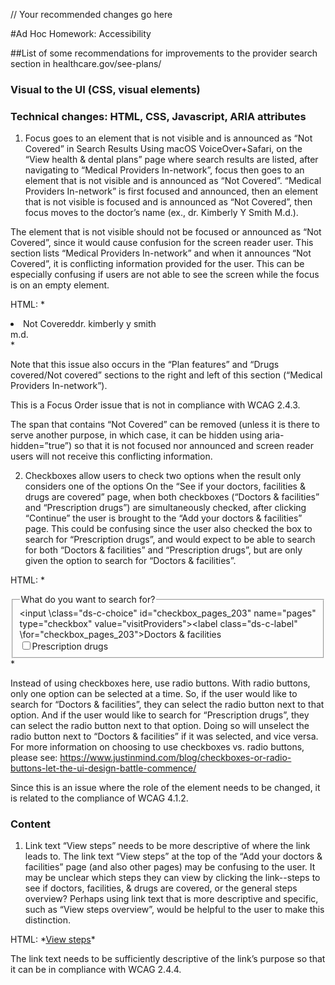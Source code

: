 // Your recommended changes go here

#Ad Hoc Homework: Accessibility

##List of some recommendations for improvements to the provider search section in healthcare.gov/see-plans/

### Visual to the UI (CSS, visual elements)

### Technical changes: HTML, CSS, Javascript, ARIA attributes

1. Focus goes to an element that is not visible and is announced as “Not Covered” in Search Results
Using macOS VoiceOver+Safari, on the “View health & dental plans” page where search results are listed, after navigating to “Medical Providers In-network”, focus then goes to an element that is not visible and is announced as “Not Covered”. “Medical Providers In-network” is first focused and announced, then an element that is not visible is focused and is announced as “Not Covered”, then focus moves to the doctor’s name (ex., dr. Kimberly Y Smith M.d.).

 The element that is not visible should not be focused or announced as “Not Covered”, since it would cause confusion for the screen reader user. This section lists “Medical Providers In-network” and when it announces “Not Covered”, it is conflicting information provided for the user. This can be especially confusing if users are not able to see the screen while the focus is on an empty element.

HTML:
\*<li class="pet-c-status-list__item ds-u-font-size--small pet-u-overflow-wrap--break-word pet-c-status-list__item--no"><span 
class="ds-u-visibility--screen-reader">Not Covered</span><span class="ds-u-text-transform--capitalize">dr. kimberly y smith  
m.d.</span> </li>\*

Note that this issue also occurs in the “Plan features” and “Drugs covered/Not covered” sections to the right and left of this section (“Medical Providers In-network”).

This is a Focus Order issue that is not in compliance with WCAG 2.4.3.

The span that contains “Not Covered” can be removed (unless it is there to serve another purpose, in which case, it can be hidden using aria-hidden=”true”) so that it is not focused nor announced and screen reader users will not receive this conflicting information.

2. Checkboxes allow users to check two options when the result only considers one of the options
On the “See if your doctors, facilities & drugs are covered” page, when both checkboxes (“Doctors & facilities” and “Prescription drugs”) are simultaneously checked, after clicking “Continue” the user is brought to the “Add your doctors & facilities” page. This could be confusing since the user also checked the box to search for “Prescription drugs”, and would expect to be able to search for both “Doctors & facilities” and “Prescription drugs”, but are only given the option to search for “Doctors & facilities”.

HTML:
\*<fieldset class="ds-c-fieldset"><legend class="ds-c-label"><span class="">What do you want to search for?</span></legend><div><input \class="ds-c-choice" id="checkbox_pages_203" name="pages" type="checkbox" value="visitProviders"><label class="ds-c-label" \for="checkbox_pages_203"><span class="">Doctors &amp; facilities</span></label></div><div><input class="ds-c-choice" id="checkbox_pages_204" name="pages" type="checkbox" value="visitDrugs"><label class="ds-c-label" for="checkbox_pages_204"><span class="">Prescription drugs</span></label></div></fieldset>\*

Instead of using checkboxes here, use radio buttons. With radio buttons, only one option can be selected at a time. So, if the user would like to search for “Doctors & facilities”, they can select the radio button next to that option. And if the user would like to search for “Prescription drugs”, they can select the radio button next to that option. Doing so will unselect the radio button next to “Doctors & facilities” if it was selected, and vice versa. For more information on choosing to use checkboxes vs. radio buttons, please see: https://www.justinmind.com/blog/checkboxes-or-radio-buttons-let-the-ui-design-battle-commence/

Since this is an issue where the role of the element needs to be changed, it is related to the compliance of WCAG 4.1.2.

### Content
1. Link text “View steps” needs to be more descriptive of where the link leads to.
The link text “View steps” at the top of the “Add your doctors & facilities” page (and also other pages) may be confusing to the user.  It may be unclear which steps they can view by clicking the link--steps to see if doctors, facilities, & drugs are covered, or the general steps overview? Perhaps using link text that is more descriptive and specific, such as “View steps overview”, would be helpful to the user to make this distinction.

HTML:
\*<a class="ds-u-margin-left--2" href="#/steps">View steps</a>\*

The link text needs to be sufficiently descriptive of the link’s purpose so that it can be in compliance with WCAG 2.4.4.





